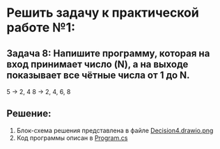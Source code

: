 # Решить задачу к практической работе №1:
## Задача 8: Напишите программу, которая на вход принимает число (N), а на выходе показывает все чётные числа от 1 до N.

5 -> 2, 4
8 -> 2, 4, 6, 8

## Решение:
1. Блок-схема решения представлена в файле [Decision4.drawio.png](Decision4.drawio.png)
2. Код программы описан в [Program.cs](Program.cs)